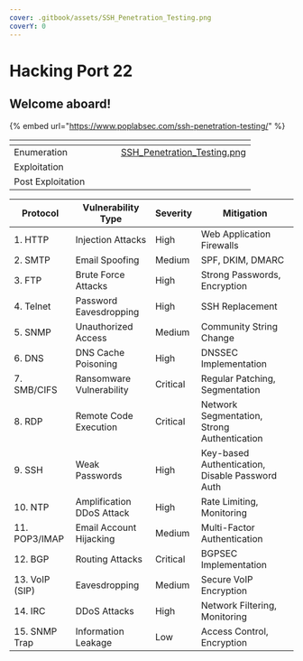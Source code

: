 ```yaml
---
cover: .gitbook/assets/SSH_Penetration_Testing.png
coverY: 0
---
```


# Hacking Port 22

## Welcome aboard!

{% embed url="https://www.poplabsec.com/ssh-penetration-testing/" %}



<table data-card-size="large" data-view="cards"><thead><tr><th></th><th></th><th></th><th data-type="content-ref"></th><th data-hidden data-card-cover data-type="files"></th></tr></thead><tbody><tr><td>Enumeration</td><td></td><td></td><td></td><td><a href=".gitbook/assets/SSH_Penetration_Testing.png">SSH_Penetration_Testing.png</a></td></tr><tr><td>Exploitation</td><td></td><td></td><td></td><td></td></tr><tr><td>Post Exploitation</td><td></td><td></td><td></td><td></td></tr></tbody></table>



<table data-full-width="true"><thead><tr><th>Protocol</th><th>Vulnerability Type</th><th>Severity</th><th>Mitigation</th></tr></thead><tbody><tr><td>1. HTTP</td><td>Injection Attacks</td><td>High</td><td>Web Application Firewalls</td></tr><tr><td>2. SMTP</td><td>Email Spoofing</td><td>Medium</td><td>SPF, DKIM, DMARC</td></tr><tr><td>3. FTP</td><td>Brute Force Attacks</td><td>High</td><td>Strong Passwords, Encryption</td></tr><tr><td>4. Telnet</td><td>Password Eavesdropping</td><td>High</td><td>SSH Replacement</td></tr><tr><td>5. SNMP</td><td>Unauthorized Access</td><td>Medium</td><td>Community String Change</td></tr><tr><td>6. DNS</td><td>DNS Cache Poisoning</td><td>High</td><td>DNSSEC Implementation</td></tr><tr><td>7. SMB/CIFS</td><td>Ransomware Vulnerability</td><td>Critical</td><td>Regular Patching, Segmentation</td></tr><tr><td>8. RDP</td><td>Remote Code Execution</td><td>Critical</td><td>Network Segmentation, Strong Authentication</td></tr><tr><td>9. SSH</td><td>Weak Passwords</td><td>High</td><td>Key-based Authentication, Disable Password Auth</td></tr><tr><td>10. NTP</td><td>Amplification DDoS Attack</td><td>High</td><td>Rate Limiting, Monitoring</td></tr><tr><td>11. POP3/IMAP</td><td>Email Account Hijacking</td><td>Medium</td><td>Multi-Factor Authentication</td></tr><tr><td>12. BGP</td><td>Routing Attacks</td><td>Critical</td><td>BGPSEC Implementation</td></tr><tr><td>13. VoIP (SIP)</td><td>Eavesdropping</td><td>Medium</td><td>Secure VoIP Encryption</td></tr><tr><td>14. IRC</td><td>DDoS Attacks</td><td>High</td><td>Network Filtering, Monitoring</td></tr><tr><td>15. SNMP Trap</td><td>Information Leakage</td><td>Low</td><td>Access Control, Encryption</td></tr></tbody></table>
